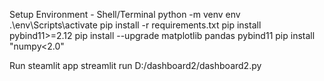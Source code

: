 
Setup Environment - Shell/Terminal
  python -m venv env
 .\env\Scripts\activate
 pip install -r requirements.txt
 pip install pybind11>=2.12
 pip install --upgrade matplotlib pandas pybind11
 pip install "numpy<2.0"

Run steamlit app
 streamlit run D:/dashboard2/dashboard2.py
